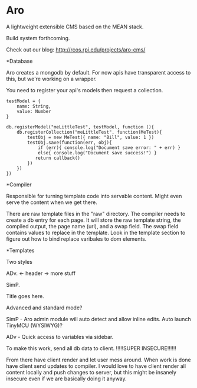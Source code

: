 Aro
===

A lightweight extensible CMS based on the MEAN stack.

Build system forthcoming.

Check out our blog: http://rcos.rpi.edu/projects/aro-cms/


*Database

Aro creates a mongodb by default. For now apis have transparent access to this, but we're working on a wrapper.

You need to register your api's models then request a collection.

    testModel = {
        name: String,
        value: Number
    }

    db.registerModel("meLittleTest", testModel, function (){
        db.registerCollection("meLittleTest", function(MeTest){
            testObj = new MeTest({ name: "Bill", value: 1 })
            testObj.save(function(err, obj){
                if (err){ console.log("Document save error: " + err) }
                else{ console.log("Document save success!") }
               return callback()
            })
        })
    })
    
    
    
*Compiler

Responsible for turning template code into servable content. Might even serve the content when we get there.

There are raw template files in the "raw" directory. The compiler needs to create a db entry for each page. It will store the raw template string, the compiled output, the page name (url), and a swap field. The swap field contains values to replace in the template. Look in the template section to figure out how to bind replace varibales to dom elements.


*Templates

Two styles

ADv. <- header -> <!-- Header will go here. -->
more stuff

SimP. <div aro-fill="title">Title goes here.</div> <!-- Tell admin page we want the value of title to go in here. -->

Advanced and standard mode?

SimP - Aro admin module will auto detect and allow inline edits. Auto launch TinyMCU (WYSIWYG)?

ADv - Quick access to variables via sidebar.


To make this work, send all db data to client. !!!!!SUPER INSECURE!!!!!!

From there have client render and let user mess around. When work is done have client send updates to compiler. I would love to have client render all content locally and push changes to server, but this might be insanely insecure even if we are basically doing it anyway.

